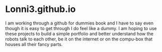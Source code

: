 # Lonni3.github.io

I am working through a github for dummies book and I have to say even though it is easy to get through I do feel like a dummy. I am hoping to use these projects to build a simple portfolio and better understand how the robots talk to each other, be it on the internet or on the compu-box that houses all their fancy parts. 

